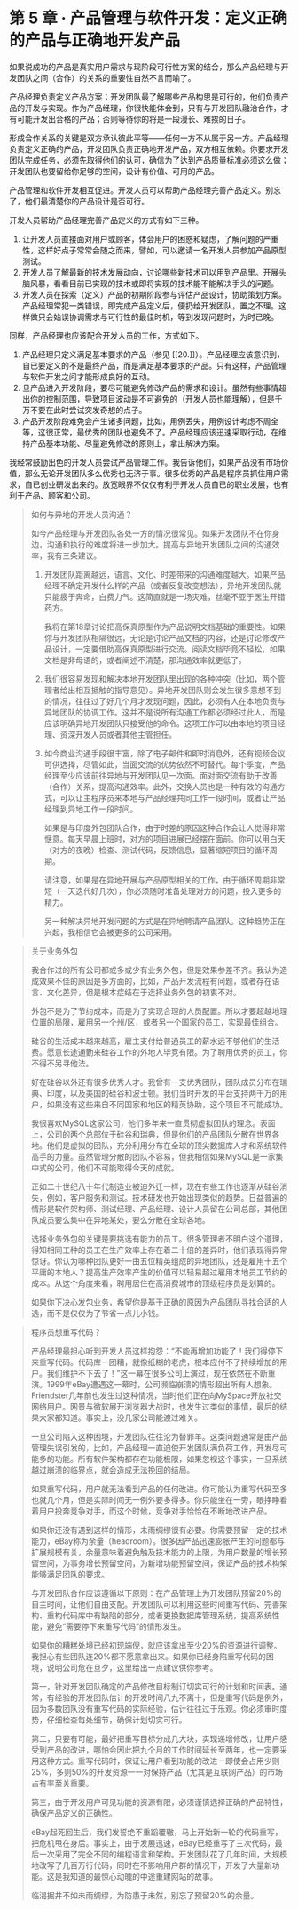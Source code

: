 # 第 5 章 · 产品管理与软件开发：定义正确的产品与正确地开发产品

如果说成功的产品是真实用户需求与现阶段可行性方案的结合，那么产品经理与开发团队之间（合作）的关系的重要性自然不言而喻了。

产品经理负责定义产品方案；开发团队最了解哪些产品构思是可行的，他们负责产品的开发与实现。作为产品经理，你很快能体会到，只有与开发团队融洽合作，才有可能开发出合格的产品；否则等待你的将是一段漫长、难挨的日子。

形成合作关系的关键是双方承认彼此平等——任何一方不从属于另一方。产品经理负责定义正确的产品，开发团队负责正确地开发产品，双方相互依赖。你要求开发团队完成任务，必须先取得他们的认可，确信为了达到产品质量标准必须这么做；开发团队也要留给你足够的空间，设计有价值、可用的产品。

产品管理和软件开发相互促进。开发人员可以帮助产品经理完善产品定义。别忘了，他们最清楚你的产品设计是否可行。

开发人员帮助产品经理完善产品定义的方式有如下三种。

1. 让开发人员直接面对用户或顾客，体会用户的困惑和疑虑，了解问题的严重性，这样好点子常常会随之而来，譬如，可以邀请一名开发人员参加产品原型测试。
2. 开发人员了解最新的技术发展动向，讨论哪些新技术可以用到产品里。开展头脑风暴，看看目前已实现的技术或即将实现的技术能不能解决手头的问题。
3. 开发人员在探索（定义）产品的初期阶段参与评估产品设计，协助策划方案。产品经理常犯一类错误，即完成产品定义后，便扔给开发团队，置之不理。这样做只会始误协调需求与可行性的最佳时机，等到发现问题时，为时已晚。

同样，产品经理也应该配合开发人员的工作，方式如下。

1. 产品经理只定义满足基本要求的产品（参见 [[20.]]）。产品经理应该意识到，自已要定义的不是最终产品，而是满足基本要求的产品。只有这样，产品管理与软件开发之间才能形成良好的互动。
2. 旦产品进入开发阶段，要尽可能避免修改产品的需求和设计。虽然有些事情超出你的控制范围，导致项目波动是不可避免的（开发人员也能理解），但是千万不要在此时尝试突发奇想的点子。
3. 产品开发阶段难免会产生诸多问题，比如，用例丢失，用例设计考虑不周全等，这很正常，最优秀的团队也避免不了。产品经理应该迅速采取行动，在维持产品基本功能、尽量避免修改的原则上，拿出解决方案。

我经常鼓励出色的开发人员尝试产品管理工作。我告诉他们，如果产品没有市场价值，那么无论开发团队多么优秀也无济于事。很多优秀的产品是程序员抓住用户需求，自已创业研发出来的。放宽眼界不仅仅有利于开发人员自已的职业发展，也有利于产品、顾客和公司。

> 如何与异地的开发人员沟通？
> 
> 如今产品经理与开发团队各处一方的情况很常见。如果开发团队不在你身边，沟通和执行的难度将进一步加大。提高与异地开发团队之间的沟通效率，我有三条建议。
> 
> 1. 开发团队距离越远，语言、文化、时差带来的沟通难度越大。如果产品经理不确定开发什么样的产品（或者反复改变想法），异地开发团队就只能疲于奔命，白费力气。这简直就是一场灾难，丝毫不亚于医生开错药方。
>  
>    我将在第18章讨论把高保真原型作为产品说明文档基础的重要性。如果你与开发团队相隔很远，无论是讨论产品文档的内容，还是讨论修改产品设计，一定要借助高保真原型进行交流。阅读文档毕竞不轻松，如果文档是非母语的，或者阐述不清楚，那沟通效率就更低了。
>    
> 2.  我们很容易发现和解决本地开发团队里出现的各种冲突（比如，两个管理者给出相互抵触的指导意见）。异地开发团队则会发生很多意想不到的情况，往往过了好几个月才发现问题，因此，必须有人在本地负责与异地团队的协调工作。这并不是说所有沟通工作都必须经过此人，而是应该明确异地开发团队只接受他的命令。这项工作可以由本地的项目经理、资深开发人员或者其他主管担任。
> 
> 3. 如今商业沟通手段很丰富，除了电子邮件和即时消息外，还有视频会议可供选择，尽管如此，当面交流的优势依然不可替代。每个季度，产品经理至少应该前往异地与开发团队见一次面。面对面交流有助于改善（合作）关系，提高沟通效率。此外，交换人员也是一种有效的沟通方式，可以让主程序员来本地与产品经理共同工作一段时间，或者让产品经理到异地工作一段时间。
> 
>    如果是与印度外包团队合作，由于时差的原因这种合作会让人觉得非常惬意。每天早晨上班时，对方的项目进展已经摆在面前。你可以用白天（对方的夜晚）检查、测试代码，反馈信息，显著缩短项目的循环周期。
>    
>    请注意，如果是在异地开展与产品原型相关的工作，由于循环周期非常短（一天迭代好几次），你必须随时准备处理对方的问题，投入更多的精力。
>    
>    另一种解决异地开发问题的方式是在异地聘请产品团队。这种趋势正在兴起，我相信它会被更多的公司采用。


>关于业务外包
>
>我合作过的所有公司都或多或少有业务外包，但是效果参差不齐。我认为造成效果不佳的原因是多方面的，比如，产品开发流程有问题，或者存在语言、文化差异，但是根本症结在于选择业务外包的初衷不对。
>
>外包不是为了节约成本，而是为了实现合理的人员配置。所以才要超越地理位置的局限，雇用另一个州/区，或者另一个国家的员工，实现最佳组合。
>
>硅谷的生活成本越来越高，雇主支付给普通员工的薪水远不够他们的生活费。愿意长途通勤来硅谷工作的外地人毕竞有限。为了聘用优秀的员工，你不得不另寻他法。
>
>好在硅谷以外还有很多优秀人才。我曾有一支优秀团队，团队成员分布在瑞典、印度，以及美国的硅谷和波士顿。我们当时开发的平台支持两千万的用户，如果没有这些来自不同国家和地区的精英协助，这个项目不可能成功。
>
>我很喜欢MySQL这家公司，他们多年来一直贯彻虚拟团队的理念。表面上，公司的两个总部位于硅谷和瑞典，但是他们的产品团队分散在世界各地。他们是虚拟的团队，充分利用分布在全球的顶尖数据库人才和系统软件高手的力量。虽然管理分散的团队不容易，但我相信如果MySQL是一家集中式的公司，他们不可能取得今天的成就。
>
>正如二十世纪八十年代制造业被迫外迁一样，现在有些工作也逐渐从硅谷消失，例如，客户服务和测试。技术研发也开始出现类似的趋势。日益普遍的情形是软件架构师、测试经理、产品经理、设计人员留在公司总部，其他团队成员要么集中在异地某处，要么分散在全球各地。
>
>选择业务外包的关键是要挑选有能力的员工。很多管理者不明白这个道理，得知相同工种的员工在生产效率上存在着二十倍的差异时，他们表现得异常惊讶。你认为哪种团队更好一由五位精英组成的异地团队，还是雇用十五个平庸的本地人？提高生产效率产生的价值可以轻易超过雇用本地员工节约的成本。从这个角度来看，聘用居住在高消费城市的顶级程序员是划算的。
>
>如果你下决心发包业务，希望你是基于正确的原因为产品团队寻找合适的人选，而不是仅仅为了节省一点儿小钱。

> 程序员想重写代码？
> 
> 产品经理最担心听到开发人员这样抱怨：“不能再增加功能了！我们得停下来重写代码。代码库一团糟，就像纸糊的老虎，根本应付不了持续增加的用户。我们维护不下去了！”这一幕在很多公司上演过，现在依然在不断重演。1999年eBay遭遇这一幕时，公司濒临崩溃的情形超出所有人想象。Friendster几年前也发生过这种情况，当时他们正在向MySpace开放社交网络用户。网景与微软展开浏览器大战时，也发生过类似的事情，最后的结果大家都知道。事实上，没几家公司能渡过难关。
> 
> 一旦公司陷入这种困境，开发团队往往沦为替罪羊。这类问题通常是由产品管理失误引发的，比如，产品经理一直迫使开发团队满负荷工作，开发尽可能多的功能。所有软件架构都存在功能极限，如果忽视这个事实，一旦系统越过崩溃的临界点，就会造成无法挽回的结局。
> 
> 如果重写代码，用户就无法看到产品的任何改进。你可能认为重写代码至多也就几个月，但是实际时间无一例外要多得多。你只能坐在一旁，眼挣睁看着用户投奔竞争对手，而这个时候，竞争对手恰恰在不断地改进产品。
> 
> 如果你还没有遇到这样的情形，未雨绸缪很有必要。你需要预留一定的技术能力，eBay称为余量（headroom）。很多因产品迅速膨胀产生的问题都与扩展规模有关，余量意味着避免触及技术能力的上限，为用户数量的增长预留空间，为事务增长预留空间，为新增功能预留空间，保证产品的技术构架能够满足团队的要求。
> 
> 与开发团队合作应该遵循以下原则：在产品管理上为开发团队预留20%的自主时间，让他们自由支配。开发团队可以利用这些时间重写代码、完善架构、重构代码库中有缺陷的部分，或者更换数据库管理系统，提高系统性能，避免“需要停下来重写代码”的情形发生。
> 
> 如果你的糟糕处境已经初现端倪，就应该拿出至少20%的资源进行调整。我担心有些团队连20%都不愿意拿出来。如果你已经身陷重写代码的困境，说明公司危在旦夕，这里给出一点建议供你参考。
> 
> 第一，针对开发团队确定的产品修改目标制订切实可行的计划和时间表。通常，有经验的开发团队估计的开发时间八九不离十，但是重写代码是例外，因为多数团队没有重写代码的实际经验，估计往往过于乐观。你必须审时度势，仔细检查每处细节，确保计划切实可行。
> 
> 第二，只要有可能，最好把重写目标分成几大块，实现递增修改，让用户感受到产品的改进，哪怕会因此把九个月的工作时间延长至两年，也一定要采用这种方式。重写代码时，保证让用户看到功能的改进一即使会占用少则25%，多则50%的开发资源一一对保持产品（尤其是互联网产品）的市场占有率至关重要。
> 
> 第三，由于开发用户可见功能的资源有限，必须谨慎选择正确的产品特性，确保产品定义的正确性。
> 
> eBay起死回生后，我们发誓绝不重蹈覆辙，马上开始新一轮的代码重写，把危机甩在身后。事实上，由于发展迅速，eBay已经重写了三次代码，最后一次采用了完全不同的编程语言和架构。开发团队花了几年时间，大规模地改写了几百万行代码，同时在不影响用户群的情况下，开发了大量新功能。这是我知道的最惊心动魄的中途重建网站的故事。
> 
> 临渴掘井不如未雨绸缪，为防患于未然，别忘了预留20%的余量。
